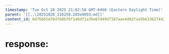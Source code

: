 ```yaml
---
timestamp: 'Tue Oct 28 2025 21:02:58 GMT-0400 (Eastern Daylight Time)'
parent: '[[..\20251028_210258.203a9093.md]]'
content_id: 6d76b65d70df68bf6f140df1a39e6fd49d7167aae4d02faa5b63362744266256
---
```


# response:
